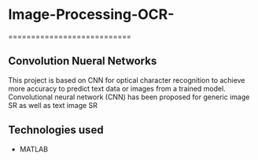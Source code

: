 # Image-Processing-OCR-

===========================

## Convolution Nueral Networks ##
This project is based on CNN for optical character recognition to achieve more accuracy to predict text data or images from a trained model.
Convolutional neural network (CNN) has been proposed for generic image SR as well as text image SR

## Technologies used ##

 - MATLAB

